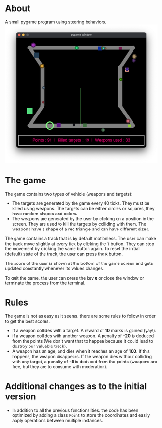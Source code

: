 # About

A small pygame program using steering behaviors.
![alt text](images/demo1.png)

# The game

The game contains two types of vehicle (weapons and targets):

- The targets are generated by the game every 40 ticks. They must be killed using weapons. The targets can be either circles or squares, they have random shapes and colors.
- The weapons are generated by the user by clicking on a position in the screen. They are used to kill the targets by colliding with them. The weapons have a shape of a red triangle and can have different sizes.

The game contains a track that is by default motionless. The user can make the track move slightly at every tick by clicking the **`T`** button. They can stop the movement by clicking the same button again. To reset the initial (default) state of the track, the user can press the **`R`** button.

The score of the user is shown at the bottom of the game screen and gets updated constantly whenever its values changes.

To quit the game, the user can press the key **`Q`** or close the window or terminate the process from the terminal.

# Rules

The game is not as easy as it seems. there are some rules to follow in order to get the best scores.

- If a weapon collides with a target. A reward of **10** marks is gained (yay!).
- if a weapon collides with another weapon. A penalty of **-20** is deduced from the points (We don't want that to happen because it could lead to destroy our valuable track).
- A weapon has an age, and dies when it reaches an age of **100**. If this happens, the weapon disappears. If the weapon dies without colliding with any target, a penalty of **-5** is deduced from the points (weapons are free, but they are to consume with moderation).

# Additional changes as to the initial version

- In addition to all the previous functionalities. the code has been optimized by adding a class `Point` to store the coordinates and easily apply operations between multiple instances.
